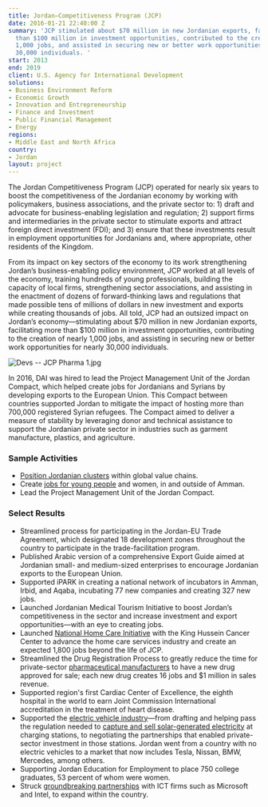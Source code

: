 ```yaml
---
title: Jordan—Competitiveness Program (JCP)
date: 2016-01-21 22:40:00 Z
summary: 'JCP stimulated about $70 million in new Jordanian exports, facilitated more
  than $100 million in investment opportunities, contributed to the creation of nearly
  1,000 jobs, and assisted in securing new or better work opportunities for nearly
  30,000 individuals. '
start: 2013
end: 2019
client: U.S. Agency for International Development
solutions:
- Business Environment Reform
- Economic Growth
- Innovation and Entrepreneurship
- Finance and Investment
- Public Financial Management
- Energy
regions:
- Middle East and North Africa
country:
- Jordan
layout: project
---
```


The Jordan Competitiveness Program (JCP) operated for nearly six years to boost the competitiveness of the Jordanian economy by working with policymakers, business associations, and the private sector to: 1) draft and advocate for business-enabling legislation and regulation; 2) support firms and intermediaries in the private sector to stimulate exports and attract foreign direct investment (FDI); and 3) ensure that these investments result in employment opportunities for Jordanians and, where appropriate, other residents of the Kingdom. 

From its impact on key sectors of the economy to its work strengthening Jordan’s business-enabling policy environment, JCP worked at all levels of the economy, training hundreds of young professionals, building the capacity of local firms, strengthening sector associations, and assisting in the enactment of dozens of forward-thinking laws and regulations that made possible tens of millions of dollars in new investment and exports while creating thousands of jobs. All told, JCP had an outsized impact on Jordan’s economy—stimulating about $70 million in new Jordanian exports, facilitating more than $100 million in investment opportunities, contributing to the creation of nearly 1,000 jobs, and assisting in securing new or better work opportunities for nearly 30,000 individuals. 

![Devs -- JCP Pharma 1.jpg](/uploads/Devs%20--%20JCP%20Pharma%201.jpg)

In 2016, DAI was hired to lead the Project Management Unit of the Jordan Compact, which helped create jobs for Jordanians and Syrians by developing exports to the European Union. This Compact between countries supported Jordan to mitigate the impact of hosting more than 700,000 registered Syrian refugees. The Compact aimed to deliver a measure of stability by leveraging donor and technical assistance to support the Jordanian private sector in industries such as garment manufacture, plastics, and agriculture.

###  Sample Activities

* [Position Jordanian clusters](http://dai-global-developments.com/articles/can-we-keep-the-promisemobilizing-business-on-the-refugee-frontline-in-jordan) within global value chains.
* Create [jobs for young people](https://www.jordancompetitiveness.org/stories/2018/5/13/video-with-usaid-support-oasis500-a-homegrown-seed-investor-looks-for-the-next-big-idea) and women, in and outside of Amman.
* Lead the Project Management Unit of the Jordan Compact.

###  Select Results

* Streamlined process for participating in the Jordan-EU Trade Agreement, which designated 18 development zones throughout the country to participate in the trade-facilitation program.
* Published Arabic version of a comprehensive Export Guide aimed at Jordanian small- and medium-sized enterprises to encourage Jordanian exports to the European Union. 
* Supported iPARK in creating a national network of incubators in Amman, Irbid, and Aqaba, incubating 77 new companies and creating 327 new jobs. 
* Launched Jordanian Medical Tourism Initiative to boost Jordan’s competitiveness in the sector and increase investment and export opportunities—with an eye to creating jobs.
* Launched [National Home Care Initiative](https://dai-global-developments.com/articles/supporting-a-human-centered-home-health-system-in-jordan) with the King Hussein Cancer Center to advance the home care services industry and create an expected 1,800 jobs beyond the life of JCP.
* Streamlined the Drug Registration Process to greatly reduce the time for private-sector [pharmaceutical manufacturers](https://www.youtube.com/watch?v=uOibo0juvbA&feature=youtu.be) to have a new drug approved for sale; each new drug creates 16 jobs and $1 million in sales revenue.
* Supported region's first Cardiac Center of Excellence, the eighth hospital in the world to earn Joint Commission International accreditation in the treatment of heart disease.
* Supported the [electric vehicle industry](https://www.youtube.com/watch?v=0DKmx1WV33o)—from drafting and helping pass the regulation needed to [capture and sell solar-generated electricity](http://dai-global-developments.com/articles/jordan-embraces-renewables-to-fuel-its-economy) at charging stations, to negotiating the partnerships that enabled private-sector investment in those stations. Jordan went from a country with no electric vehicles to a market that now includes Tesla, Nissan, BMW, Mercedes, among others.
* Supporting Jordan Education for Employment to place 750 college graduates, 53 percent of whom were women.
* Struck [groundbreaking partnerships](https://www.youtube.com/watch?v=PkX9Olh6d2A&feature=youtu.be) with ICT firms such as Microsoft and Intel, to expand within the country.